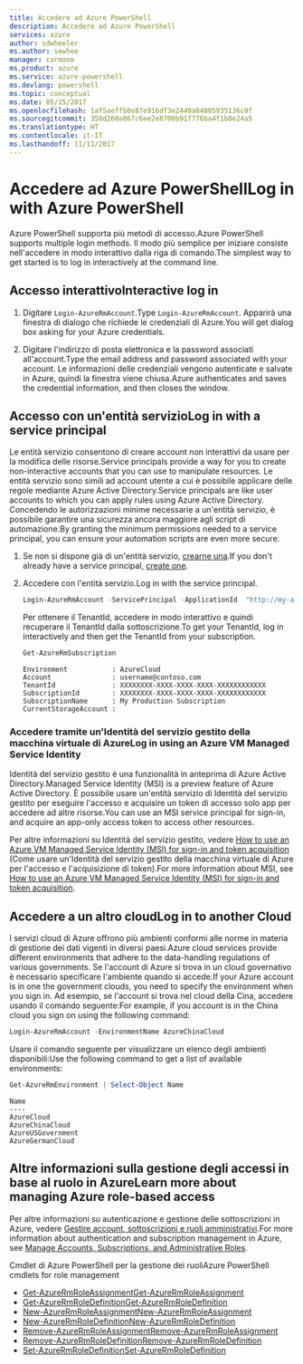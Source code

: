 ```yaml
---
title: Accedere ad Azure PowerShell
description: Accedere ad Azure PowerShell
services: azure
author: sdwheeler
ms.author: sewhee
manager: carmonm
ms.product: azure
ms.service: azure-powershell
ms.devlang: powershell
ms.topic: conceptual
ms.date: 05/15/2017
ms.openlocfilehash: 1af5aeffb8e87e916df3e2440a84805935136c0f
ms.sourcegitcommit: 358d260a867c6ee2e8700b91f776ba4f1b0e24a5
ms.translationtype: HT
ms.contentlocale: it-IT
ms.lasthandoff: 11/11/2017
---
```

# <a name="log-in-with-azure-powershell"></a><span data-ttu-id="cc42a-103">Accedere ad Azure PowerShell</span><span class="sxs-lookup"><span data-stu-id="cc42a-103">Log in with Azure PowerShell</span></span>

<span data-ttu-id="cc42a-104">Azure PowerShell supporta più metodi di accesso.</span><span class="sxs-lookup"><span data-stu-id="cc42a-104">Azure PowerShell supports multiple login methods.</span></span> <span data-ttu-id="cc42a-105">Il modo più semplice per iniziare consiste nell'accedere in modo interattivo dalla riga di comando.</span><span class="sxs-lookup"><span data-stu-id="cc42a-105">The simplest way to get started is to log in interactively at the command line.</span></span>

## <a name="interactive-log-in"></a><span data-ttu-id="cc42a-106">Accesso interattivo</span><span class="sxs-lookup"><span data-stu-id="cc42a-106">Interactive log in</span></span>

1. <span data-ttu-id="cc42a-107">Digitare `Login-AzureRmAccount`.</span><span class="sxs-lookup"><span data-stu-id="cc42a-107">Type `Login-AzureRmAccount`.</span></span> <span data-ttu-id="cc42a-108">Apparirà una finestra di dialogo che richiede le credenziali di Azure.</span><span class="sxs-lookup"><span data-stu-id="cc42a-108">You will get dialog box asking for your Azure credentials.</span></span>

2. <span data-ttu-id="cc42a-109">Digitare l'indirizzo di posta elettronica e la password associati all'account.</span><span class="sxs-lookup"><span data-stu-id="cc42a-109">Type the email address and password associated with your account.</span></span> <span data-ttu-id="cc42a-110">Le informazioni delle credenziali vengono autenticate e salvate in Azure, quindi la finestra viene chiusa.</span><span class="sxs-lookup"><span data-stu-id="cc42a-110">Azure authenticates and saves the credential information, and then closes the window.</span></span>

## <a name="log-in-with-a-service-principal"></a><span data-ttu-id="cc42a-111">Accesso con un'entità servizio</span><span class="sxs-lookup"><span data-stu-id="cc42a-111">Log in with a service principal</span></span>

<span data-ttu-id="cc42a-112">Le entità servizio consentono di creare account non interattivi da usare per la modifica delle risorse.</span><span class="sxs-lookup"><span data-stu-id="cc42a-112">Service principals provide a way for you to create non-interactive accounts that you can use to manipulate resources.</span></span> <span data-ttu-id="cc42a-113">Le entità servizio sono simili ad account utente a cui è possibile applicare delle regole mediante Azure Active Directory.</span><span class="sxs-lookup"><span data-stu-id="cc42a-113">Service principals are like user accounts to which you can apply rules using Azure Active Directory.</span></span> <span data-ttu-id="cc42a-114">Concedendo le autorizzazioni minime necessarie a un'entità servizio, è possibile garantire una sicurezza ancora maggiore agli script di automazione.</span><span class="sxs-lookup"><span data-stu-id="cc42a-114">By granting the minimum permissions needed to a service principal, you can ensure your automation scripts are even more secure.</span></span>

1. <span data-ttu-id="cc42a-115">Se non si dispone già di un'entità servizio, [crearne una](create-azure-service-principal-azureps.md).</span><span class="sxs-lookup"><span data-stu-id="cc42a-115">If you don't already have a service principal, [create one](create-azure-service-principal-azureps.md).</span></span>

2. <span data-ttu-id="cc42a-116">Accedere con l'entità servizio.</span><span class="sxs-lookup"><span data-stu-id="cc42a-116">Log in with the service principal.</span></span>

    ```powershell
    Login-AzureRmAccount -ServicePrincipal -ApplicationId  "http://my-app" -Credential $pscredential -TenantId $tenantid
    ```

    <span data-ttu-id="cc42a-117">Per ottenere il TenantId, accedere in modo interattivo e quindi recuperare il TenantId dalla sottoscrizione.</span><span class="sxs-lookup"><span data-stu-id="cc42a-117">To get your TenantId, log in interactively and then get the TenantId from your subscription.</span></span>

    ```powershell
    Get-AzureRmSubscription
    ```

    ```
    Environment           : AzureCloud
    Account               : username@contoso.com
    TenantId              : XXXXXXXX-XXXX-XXXX-XXXX-XXXXXXXXXXXX
    SubscriptionId        : XXXXXXXX-XXXX-XXXX-XXXX-XXXXXXXXXXXX
    SubscriptionName      : My Production Subscription
    CurrentStorageAccount :
    ```

### <a name="log-in-using-an-azure-vm-managed-service-identity"></a><span data-ttu-id="cc42a-118">Accedere tramite un'Identità del servizio gestito della macchina virtuale di Azure</span><span class="sxs-lookup"><span data-stu-id="cc42a-118">Log in using an Azure VM Managed Service Identity</span></span>

<span data-ttu-id="cc42a-119">Identità del servizio gestito è una funzionalità in anteprima di Azure Active Directory.</span><span class="sxs-lookup"><span data-stu-id="cc42a-119">Managed Service Identity (MSI) is a preview feature of Azure Active Directory.</span></span> <span data-ttu-id="cc42a-120">È possibile usare un'entità servizio di Identità del servizio gestito per eseguire l'accesso e acquisire un token di accesso solo app per accedere ad altre risorse.</span><span class="sxs-lookup"><span data-stu-id="cc42a-120">You can use an MSI service principal for sign-in, and acquire an app-only access token to access other resources.</span></span>

<span data-ttu-id="cc42a-121">Per altre informazioni su Identità del servizio gestito, vedere [How to use an Azure VM Managed Service Identity (MSI) for sign-in and token acquisition](/azure/active-directory/msi-how-to-get-access-token-using-msi) (Come usare un'Identità del servizio gestito della macchina virtuale di Azure per l'accesso e l'acquisizione di token).</span><span class="sxs-lookup"><span data-stu-id="cc42a-121">For more information about MSI, see [How to use an Azure VM Managed Service Identity (MSI) for sign-in and token acquisition](/azure/active-directory/msi-how-to-get-access-token-using-msi).</span></span>

## <a name="log-in-to-another-cloud"></a><span data-ttu-id="cc42a-122">Accedere a un altro cloud</span><span class="sxs-lookup"><span data-stu-id="cc42a-122">Log in to another Cloud</span></span>

<span data-ttu-id="cc42a-123">I servizi cloud di Azure offrono più ambienti conformi alle norme in materia di gestione dei dati vigenti in diversi paesi.</span><span class="sxs-lookup"><span data-stu-id="cc42a-123">Azure cloud services provide different environments that adhere to the data-handling regulations of various governments.</span></span> <span data-ttu-id="cc42a-124">Se l'account di Azure si trova in un cloud governativo è necessario specificare l'ambiente quando si accede.</span><span class="sxs-lookup"><span data-stu-id="cc42a-124">If your Azure account is in one the government clouds, you need to specify the environment when you sign in.</span></span> <span data-ttu-id="cc42a-125">Ad esempio, se l'account si trova nel cloud della Cina, accedere usando il comando seguente:</span><span class="sxs-lookup"><span data-stu-id="cc42a-125">For example, if you account is in the China cloud you sign on using the following command:</span></span>

```powershell
Login-AzureRmAccount -EnvironmentName AzureChinaCloud
```

<span data-ttu-id="cc42a-126">Usare il comando seguente per visualizzare un elenco degli ambienti disponibili:</span><span class="sxs-lookup"><span data-stu-id="cc42a-126">Use the following command to get a list of available environments:</span></span>

```powershell
Get-AzureRmEnvironment | Select-Object Name
```

```
Name
----
AzureCloud
AzureChinaCloud
AzureUSGovernment
AzureGermanCloud
```

## <a name="learn-more-about-managing-azure-role-based-access"></a><span data-ttu-id="cc42a-127">Altre informazioni sulla gestione degli accessi in base al ruolo in Azure</span><span class="sxs-lookup"><span data-stu-id="cc42a-127">Learn more about managing Azure role-based access</span></span>

<span data-ttu-id="cc42a-128">Per altre informazioni su autenticazione e gestione delle sottoscrizioni in Azure, vedere [Gestire account, sottoscrizioni e ruoli amministrativi](/azure/active-directory/role-based-access-control-configure).</span><span class="sxs-lookup"><span data-stu-id="cc42a-128">For more information about authentication and subscription management in Azure, see [Manage Accounts, Subscriptions, and Administrative Roles](/azure/active-directory/role-based-access-control-configure).</span></span>

<span data-ttu-id="cc42a-129">Cmdlet di Azure PowerShell per la gestione dei ruoli</span><span class="sxs-lookup"><span data-stu-id="cc42a-129">Azure PowerShell cmdlets for role management</span></span>

* [<span data-ttu-id="cc42a-130">Get-AzureRmRoleAssignment</span><span class="sxs-lookup"><span data-stu-id="cc42a-130">Get-AzureRmRoleAssignment</span></span>](/powershell/module/AzureRM.Resources/Get-AzureRmRoleAssignment)
* [<span data-ttu-id="cc42a-131">Get-AzureRmRoleDefinition</span><span class="sxs-lookup"><span data-stu-id="cc42a-131">Get-AzureRmRoleDefinition</span></span>](/powershell/module/AzureRM.Resources/Get-AzureRmRoleDefinition)
* [<span data-ttu-id="cc42a-132">New-AzureRmRoleAssignment</span><span class="sxs-lookup"><span data-stu-id="cc42a-132">New-AzureRmRoleAssignment</span></span>](/powershell/module/AzureRM.Resources/New-AzureRmRoleAssignment)
* [<span data-ttu-id="cc42a-133">New-AzureRmRoleDefinition</span><span class="sxs-lookup"><span data-stu-id="cc42a-133">New-AzureRmRoleDefinition</span></span>](/powershell/module/AzureRM.Resources/New-AzureRmRoleDefinition)
* [<span data-ttu-id="cc42a-134">Remove-AzureRmRoleAssignment</span><span class="sxs-lookup"><span data-stu-id="cc42a-134">Remove-AzureRmRoleAssignment</span></span>](/powershell/module/AzureRM.Resources/Remove-AzureRmRoleAssignment)
* [<span data-ttu-id="cc42a-135">Remove-AzureRmRoleDefinition</span><span class="sxs-lookup"><span data-stu-id="cc42a-135">Remove-AzureRmRoleDefinition</span></span>](/powershell/module/AzureRM.Resources/Remove-AzureRmRoleDefinition)
* [<span data-ttu-id="cc42a-136">Set-AzureRmRoleDefinition</span><span class="sxs-lookup"><span data-stu-id="cc42a-136">Set-AzureRmRoleDefinition</span></span>](/powershell/moduel/AzureRM.Resources/Set-AzureRmRoleDefinition)
